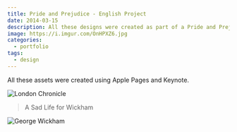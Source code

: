 ```yaml
---
title: Pride and Prejudice - English Project
date: 2014-03-15
description: All these designs were created as part of a Pride and Prejudice themed English project in the 11th grade.
image: https://i.imgur.com/OnHPXZ6.jpg
categories:
  - portfolio
tags:
  - design
---
```


All these assets were created using Apple Pages and Keynote.

![London Chronicle](https://i.imgur.com/j05vETT.jpg)

> A Sad Life for Wickham

![George Wickham](https://i.imgur.com/LlXAQiG.jpg)
